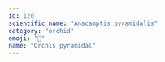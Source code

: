 ```yaml
---
id: 120
scientific_name: "Anacamptis pyramidalis"
category: "orchid"
emoji: "🌸"
name: "Orchis pyramidal"
---
```

